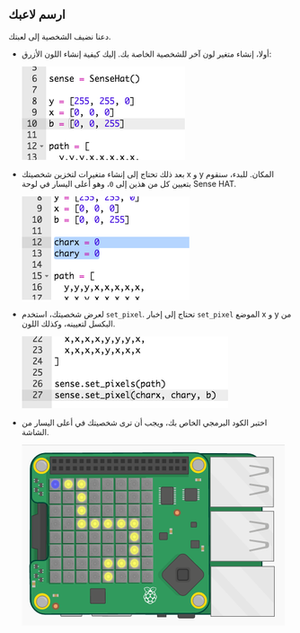 ## ارسم لاعبك

دعنا نضيف الشخصية إلى لعبتك.

+ أولا، إنشاء متغير لون آخر للشخصية الخاصة بك. إليك كيفية إنشاء اللون الأزرق:
    
    ![لقطة الشاشة](images/tightrope-blue.png)

+ بعد ذلك تحتاج إلى إنشاء متغيرات لتخزين شخصيتك x و y المكان. للبدء، سنقوم بتعيين كل من هذين إلى `0`، وهو أعلى اليسار في لوحة Sense HAT.
    
    ![لقطة الشاشة](images/tightrope-xy.png)

+ لعرض شخصيتك، استخدم `set_pixel`. تحتاج إلى إخبار `set_pixel` الموضع x و y من البكسل لتعيينه، وكذلك اللون.
    
    ![لقطة الشاشة](images/tightrope-set-pixel.png)

+ اختبر الكود البرمجي الخاص بك، ويجب أن ترى شخصيتك في أعلى اليسار من الشاشة.
    
    ![لقطة الشاشة](images/tightrope-final.png)